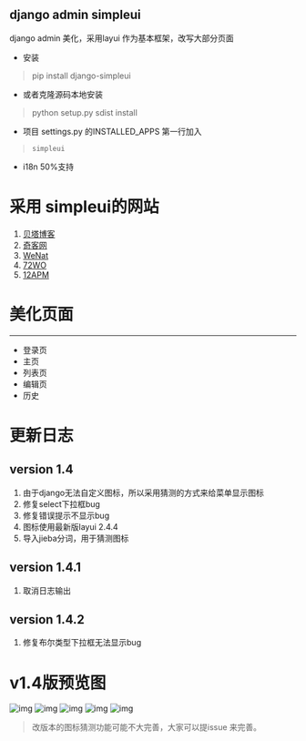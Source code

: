 django admin simpleui
-----
django admin 美化，采用layui 作为基本框架，改写大部分页面

+ 安装
> pip install django-simpleui
+ 或者克隆源码本地安装
> python setup.py sdist install
+ 项目 settings.py 的INSTALLED_APPS 第一行加入
> `simpleui`
+ i18n 50%支持

# 采用 simpleui的网站
1. [贝塔博客](https://www.88cto.com)
2. [奇客网](https://www.qikenet.com)
3. [WeNat](https://www.wezoz.com)
4. [72WO](https://www.72wo.com)
5. [12APM](https://www.12apm.com)

# 美化页面
----
 + 登录页
 + 主页
 + 列表页
 + 编辑页
 + 历史
 
# 更新日志
## version 1.4
1. 由于django无法自定义图标，所以采用猜测的方式来给菜单显示图标
2. 修复select下拉框bug
3. 修复错误提示不显示bug
4. 图标使用最新版layui 2.4.4
5. 导入jieba分词，用于猜测图标

## version 1.4.1
1. 取消日志输出

## version 1.4.2
1. 修复布尔类型下拉框无法显示bug

# v1.4版预览图

![img](https://github.com/newpanjing/simpleui/raw/master/images/图片1.png)
![img](https://github.com/newpanjing/simpleui/raw/master/images/图片2.png)
![img](https://github.com/newpanjing/simpleui/raw/master/images/图片3.png)
![img](https://github.com/newpanjing/simpleui/raw/master/images/图片4.png)
![img](https://github.com/newpanjing/simpleui/raw/master/images/图片5.png)

> 改版本的图标猜测功能可能不大完善，大家可以提issue 来完善。
